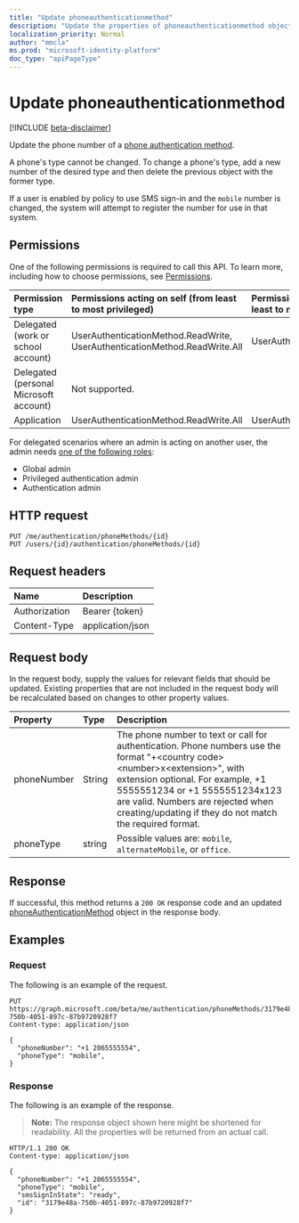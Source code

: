 ```yaml
---
title: "Update phoneauthenticationmethod"
description: "Update the properties of phoneauthenticationmethod object."
localization_priority: Normal
author: "mmcla"
ms.prod: "microsoft-identity-platform"
doc_type: "apiPageType"
---
```


# Update phoneauthenticationmethod

[!INCLUDE [beta-disclaimer](../../includes/beta-disclaimer.md)]

Update the phone number of a [phone authentication method](../resources/phoneauthenticationmethod.md).

A phone's type cannot be changed. To change a phone's type, add a new number of the desired type and then delete the previous object with the former type.

If a user is enabled by policy to use SMS sign-in and the `mobile` number is changed, the system will attempt to register the number for use in that system.

## Permissions

One of the following permissions is required to call this API. To learn more, including how to choose permissions, see [Permissions](/graph/permissions-reference).

| Permission type                        | Permissions acting on self (from least to most privileged) | Permissions acting on others (from least to most privileged)|
|:---------------------------------------|:-------------------------|:-----------------|
| Delegated (work or school account)     | UserAuthenticationMethod.ReadWrite, UserAuthenticationMethod.ReadWrite.All | UserAuthenticationMethod.ReadWrite.All |
| Delegated (personal Microsoft account) | Not supported. |
| Application                            | UserAuthenticationMethod.ReadWrite.All | UserAuthenticationMethod.ReadWrite.All |

For delegated scenarios where an admin is acting on another user, the admin needs [one of the following roles](https://docs.microsoft.com/azure/active-directory/users-groups-roles/directory-assign-admin-roles#available-roles):

* Global admin
* Privileged authentication admin
* Authentication admin

## HTTP request

<!-- { "blockType": "ignored" } -->

```http
PUT /me/authentication/phoneMethods/{id}
PUT /users/{id}/authentication/phoneMethods/{id}
```

## Request headers

| Name       | Description|
|:-----------|:-----------|
| Authorization | Bearer {token} |
| Content-Type  | application/json |

## Request body

In the request body, supply the values for relevant fields that should be updated. Existing properties that are not included in the request body will be recalculated based on changes to other property values.

| Property     | Type        | Description |
|:-------------|:------------|:------------|
|phoneNumber|String|The phone number to text or call for authentication. Phone numbers use the format "+\<country code\> \<number\>x\<extension\>", with extension optional. For example, +1 5555551234 or +1 5555551234x123 are valid. Numbers are rejected when creating/updating if they do not match the required format.|
|phoneType|string| Possible values are: `mobile`, `alternateMobile`, or `office`.|

## Response

If successful, this method returns a `200 OK` response code and an updated [phoneAuthenticationMethod](../resources/phoneauthenticationmethod.md) object in the response body.

## Examples

### Request

The following is an example of the request.
<!-- {
  "blockType": "request",
  "name": "update_phoneauthenticationmethod"
}-->

```http
PUT https://graph.microsoft.com/beta/me/authentication/phoneMethods/3179e48a-750b-4051-897c-87b9720928f7
Content-type: application/json

{
  "phoneNumber": "+1 2065555554",
  "phoneType": "mobile",
}
```

### Response

The following is an example of the response.

> **Note:** The response object shown here might be shortened for readability. All the properties will be returned from an actual call.

<!-- {
  "blockType": "response",
  "truncated": true,
  "@odata.type": "microsoft.graph.phoneAuthenticationMethod"
} -->

```http
HTTP/1.1 200 OK
Content-type: application/json

{
  "phoneNumber": "+1 2065555554",
  "phoneType": "mobile",
  "smsSignInState": "ready",
  "id": "3179e48a-750b-4051-897c-87b9720928f7"
}
```

<!-- uuid: 16cd6b66-4b1a-43a1-adaf-3a886856ed98
2019-02-04 14:57:30 UTC -->
<!-- {
  "type": "#page.annotation",
  "description": "Update phoneauthenticationmethod",
  "keywords": "",
  "section": "documentation",
  "tocPath": ""
}-->